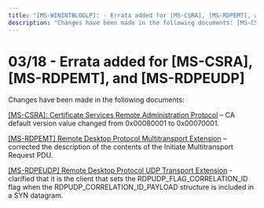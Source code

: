 ```yaml
---
title: "[MS-WININTBLOGLP]: - Errata added for [MS-CSRA], [MS-RDPEMT], and [MS-RDPEUDP]"
description: "Changes have been made in the following documents: [MS-CSRA]: Certificate Services Remote Administration Protocol – CA default version value"
---
```


# 03/18 - Errata added for [MS-CSRA], [MS-RDPEMT], and [MS-RDPEUDP]

<p>Changes have been made in the following documents:</p>
<p><span><a href="/openspecs/windows_protocols/MS-WINERRATA/8d5dba94-8974-4d18-a554-f7b04e7fc112">[MS-CSRA]:
Certificate Services Remote Administration Protocol</a></span> – CA default
version value changed from 0x00080001 to 0x00070001.</p>
<p><span><a href="/openspecs/windows_protocols/MS-WINERRATA/b7db7515-5744-4b73-a5cd-14ff7ab8c3b3">[MS-RDPEMT]
Remote Desktop Protocol Multitransport Extension</a></span> – corrected the
description of the contents of the Initiate Multitransport Request PDU.</p>
<p><a href="/openspecs/windows_protocols/MS-WINERRATA/2ff1edb2-f07e-4273-978e-fa529fc2dadc">[MS-RDPEUDP]
Remote Desktop Protocol UDP Transport Extension</a> - clarified that it is the
client that sets the RDPUDP_FLAG_CORRELATION_ID flag when the
RDPUDP_CORRELATION_ID_PAYLOAD structure is included in a SYN datagram.</p>

                